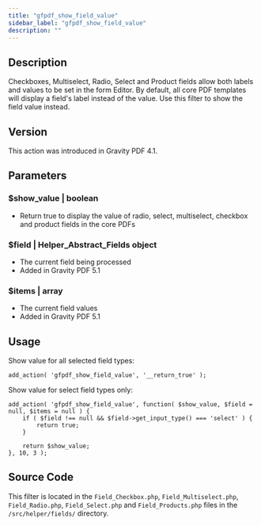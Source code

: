 ```yaml
---
title: "gfpdf_show_field_value"
sidebar_label: "gfpdf_show_field_value"
description: ""
---
```




## Description 

Checkboxes, Multiselect, Radio, Select and Product fields allow both labels and values to be set in the form Editor. By default, all core PDF templates will display a field's label instead of the value. Use this filter to show the field value instead.

## Version 

This action was introduced in Gravity PDF 4.1.

## Parameters 

### $show_value | boolean
*  Return true to display the value of radio, select, multiselect, checkbox and product fields in the core PDFs

### $field | Helper_Abstract_Fields object
*  The current field being processed
*  Added in Gravity PDF 5.1

### $items | array
*  The current field values
*  Added in Gravity PDF 5.1

## Usage 

Show value for all selected field types:

```.language-php
add_action( 'gfpdf_show_field_value', '__return_true' );
```

Show value for select field types only:

```.language-php
add_action( 'gfpdf_show_field_value', function( $show_value, $field = null, $items = null ) {
	if ( $field !== null && $field->get_input_type() === 'select' ) {
		return true;
	}

	return $show_value;
}, 10, 3 );

```

## Source Code 

This filter is located in the `Field_Checkbox.php`, `Field_Multiselect.php`, `Field_Radio.php`, `Field_Select.php` and `Field_Products.php` files in the `/src/helper/fields/` directory.